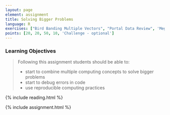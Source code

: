 ```yaml
---
layout: page
element: assignment
title: Solving Bigger Problems
language: R
exercises: ["Bird Banding Multiple Vectors", "Portal Data Review", 'Megafaunal Extinction', 'Check That Your Code Runs', 'Tree Biomass Challenge']
points: [20, 20, 50, 10, 'Challenge - optional']
---
```


### Learning Objectives

> Following this assignment students should be able to:
>
> - start to combine multiple computing concepts to solve bigger problems
> - start to debug errors in code 
> - use reproducible computing practices

{% include reading.html %}

{% include assignment.html %}
